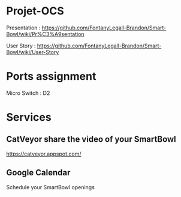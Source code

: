 # Projet-OCS

Presentation : https://github.com/FontanyLegall-Brandon/Smart-Bowl/wiki/Pr%C3%A9sentation

User Story : https://github.com/FontanyLegall-Brandon/Smart-Bowl/wiki/User-Story

# Ports assignment 
Micro Switch : D2


# Services

## CatVeyor share the video of your SmartBowl
https://catveyor.appspot.com/

## Google Calendar
Schedule your SmartBowl openings